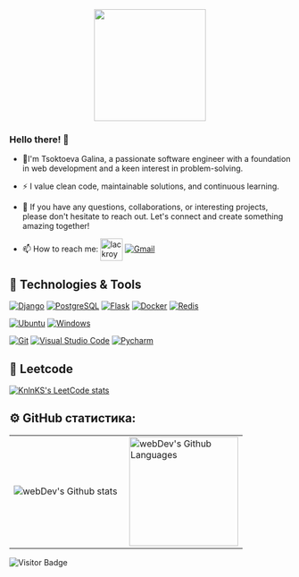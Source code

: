<div id="header" align="center">
<img src="https://media.giphy.com/media/v1.Y2lkPTc5MGI3NjExOTdyY2FxeXl0bWs5Zjl1cHR5Mmxxa2VzcTE1aWtpejc1aWg0dWZqbSZlcD12MV9pbnRlcm5hbF9naWZfYnlfaWQmY3Q9Zw/LMcB8XospGZO8UQq87/giphy.gif" width="200"/>
</div>

### Hello there! 👋
- :telescope:I'm Tsoktoeva Galina, a passionate software engineer with a  foundation in web development and a keen interest in problem-solving.
- :zap: I value clean code, maintainable solutions, and continuous learning.

- :seedling: If you have any questions, collaborations, or interesting projects, please don't hesitate to reach out. Let's connect and create something amazing together!
- :mailbox: How to reach me: <a href="https://t.me/ga1tsok" target="blank"><img align="center" src="https://img.icons8.com/?size=512&id=oWiuH0jFiU0R&format=png" alt="lackroy" height="40" width="40" /></a> <a href="mailto:galinatsok@gmail.com"><img alt="Gmail" title="TsoktoevaGalina Gmail" src="https://img.shields.io/badge/Gmail-D14836?style=for-the-badge&logo=gmail&logoColor=white"></a>
          
## 🔧 Technologies & Tools
<p>
   <a href="#"><img alt="Django" src="https://img.shields.io/badge/Django-000000?logo=Django"></a>
   <a href="#"><img alt="PostgreSQL" src="https://img.shields.io/badge/PostgreSQL-ffffff?logo=PostgreSQL"></a>
   <a href="#"><img alt="Flask" src="https://img.shields.io/badge/Flask-000000?logo=Flask"></a>
   <a href="#"><img alt="Docker" src="https://img.shields.io/badge/Docker-ffffff?logo=docker"></a>
   <a href="#"><img alt="Redis" src="https://img.shields.io/badge/Redis-073763?logo=redis"></a>
</p>
<p>
	<a href="#"><img alt="Ubuntu" src="https://img.shields.io/badge/Ubuntu-ffffff?logo=ubuntu"></a>
	<a href="#"><img alt="Windows" src="https://img.shields.io/badge/Windows-0078D6?logo=windows&logoColor=white"></a>
</p>
<p>
  <a href="#"><img alt="Git" src="https://img.shields.io/badge/Git%20-%23F05033.svg?logo=git&logoColor=white"></a>
  <a href="#"><img alt="Visual Studio Code" src="https://img.shields.io/badge/Visual%20Studio%20Code-0078d7.svg?logo=visual-studio-code&logoColor=white"></a>
  <a href="#"><img alt="Pycharm" src="https://img.shields.io/badge/pycharm-143?logo=pycharm&logoColor=black&color=green&labelColor=green"></a>
</p>

## 🔧 Leetcode
[![KnlnKS's LeetCode stats](https://leetcode-stats-six.vercel.app/?username=GalinaTsok&theme=dark)](https://github.com/KnlnKS/leetcode-stats)

## ⚙️ GitHub статистика:

<table>
  <tr>
    <td>
      <img align="left" src="http://github-readme-streak-stats.herokuapp.com?user=GalinaTsoktoeva&theme=dark&background=000000" alt="webDev's Github stats" />
    </td>
    <td>
      <img height="195px" align="right" alt="webDev's Github Languages" src="https://github-readme-stats-sigma-five.vercel.app/api/top-langs/?username=GalinaTsoktoeva&layout=compact&theme=vision-friendly-dark" />
    </td>
  </tr>
</table>

![Visitor Badge](https://visitor-badge.laobi.icu/badge?page_id=GalinaTsoktoeva)
